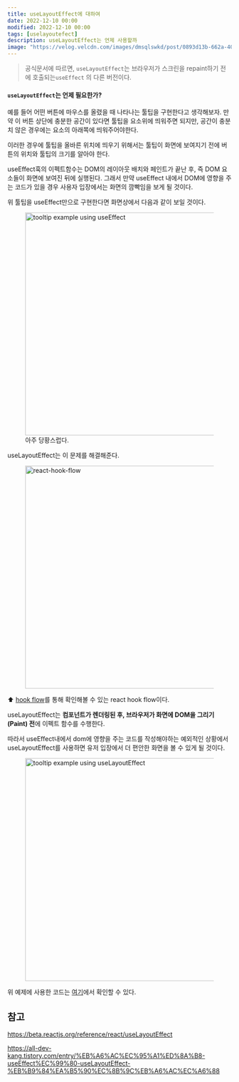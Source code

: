 ```yaml
---
title: useLayoutEffect에 대하여
date: 2022-12-10 00:00
modified: 2022-12-10 00:00
tags: [uselayoutefect]
description: useLayoutEffect는 언제 사용할까
image: "https://velog.velcdn.com/images/dmsqlswkd/post/0893d13b-662a-4096-807c-327770775f19/image.png"
---
```


> 공식문서에 따르면, `useLayoutEffect`는 브라우저가 스크린을 repaint하기 전에 호출되는`useEffect` 의 다른 버전이다.

#### `useLayoutEffect`는 언제 필요한가?

예를 들어 어떤 버튼에 마우스를 올렸을 때 나타나는 툴팁을 구현한다고 생각해보자. 만약 이 버튼 상단에 충분한 공간이 있다면 툴팁을 요소위에 띄워주면 되지만, 공간이 충분치 않은 경우에는 요소의 아래쪽에 띄워주어야한다.

이러한 경우에 툴팁을 올바른 위치에 띄우기 위해서는 툴팁이 화면에 보여지기 전에 버튼의 위치와 툴팁의 크기를 알아야 한다.

useEffect훅의 이펙트함수는 DOM의 레이아웃 배치와 페인트가 끝난 후, 즉 DOM 요소들이 화면에 보여진 뒤에 실행된다. 그래서 만약 useEffect 내에서 DOM에 영향을 주는 코드가 있을 경우 사용자 입장에서는 화면의 깜빡임을 보게 될 것이다.

위 툴팁을 useEffect만으로 구현한다면 화면상에서 다음과 같이 보일 것이다.

<figure>
  <img src="https://velog.velcdn.com/images/dmsqlswkd/post/74af3967-ed7a-4330-92d3-c1f0b8d24c06/image.gif" alt="tooltip example using useEffect" width=500>
  <figcaption>아주 당황스럽다.</figcaption>
</figure>

useLayoutEffect는 이 문제를 해결해준다.

<figure>
  <img src="https://velog.velcdn.com/images/dmsqlswkd/post/0893d13b-662a-4096-807c-327770775f19/image.png" alt="react-hook-flow" width=500>
</figure>

⬆️ [hook flow](https://github.com/donavon/hook-flow)를 통해 확인해볼 수 있는 react hook flow이다.

useLayoutEffect는 **컴포넌트가 렌더링된 후, 브라우저가 화면에 DOM을 그리기(Paint) 전**에 이펙트 함수를 수행한다.

따라서 useEffect내에서 dom에 영향을 주는 코드를 작성해야하는 예외적인 상황에서 useLayoutEffect를 사용하면 유저 입장에서 더 편안한 화면을 볼 수 있게 될 것이다.

<figure>
  <img src="https://velog.velcdn.com/images/dmsqlswkd/post/d708ee81-fb59-4bdc-8944-9bdac493f4a1/image.gif" alt="tooltip example using useLayoutEffect" width=500>
</figure>

위 예제에 사용한 코드는 [여기](https://gist.github.com/eunbin20/cc634e750746e3c88ea90b3f549148bd)에서 확인할 수 있다.

## 참고

https://beta.reactjs.org/reference/react/useLayoutEffect

https://all-dev-kang.tistory.com/entry/%EB%A6%AC%EC%95%A1%ED%8A%B8-useEffect%EC%99%80-useLayoutEffect-%EB%B9%84%EA%B5%90%EC%8B%9C%EB%A6%AC%EC%A6%88
